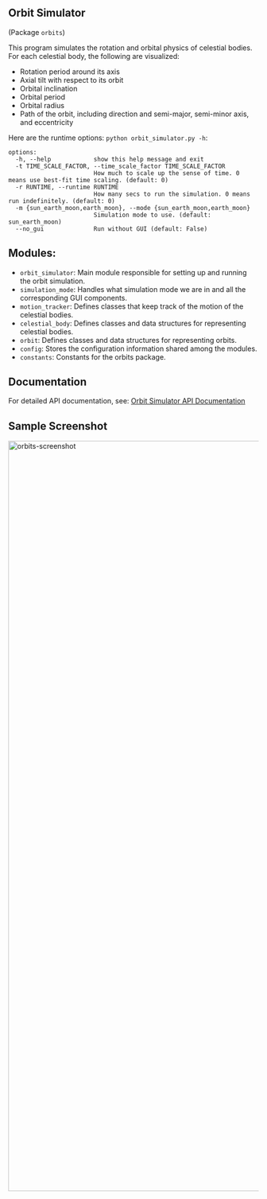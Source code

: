 ## Orbit Simulator
(Package `orbits`)

This program simulates the rotation and orbital physics of celestial bodies.  For each celestial
body, the following are visualized:  
- Rotation period around its axis  
- Axial tilt with respect to its orbit  
- Orbital inclination  
- Orbital period  
- Orbital radius  
- Path of the orbit, including direction and semi-major, semi-minor axis, and eccentricity  

Here are the runtime options: `python orbit_simulator.py -h`:
```
options:
  -h, --help            show this help message and exit
  -t TIME_SCALE_FACTOR, --time_scale_factor TIME_SCALE_FACTOR
                        How much to scale up the sense of time. 0 means use best-fit time scaling. (default: 0)
  -r RUNTIME, --runtime RUNTIME
                        How many secs to run the simulation. 0 means run indefinitely. (default: 0)
  -m {sun_earth_moon,earth_moon}, --mode {sun_earth_moon,earth_moon}
                        Simulation mode to use. (default: sun_earth_moon)
  --no_gui              Run without GUI (default: False)
```

## Modules:
- `orbit_simulator`: Main module responsible for setting up and running the orbit simulation.
- `simulation_mode`: Handles what simulation mode we are in and all the corresponding GUI components.
- `motion_tracker`: Defines classes that keep track of the motion of the celestial bodies.
- `celestial_body`: Defines classes and data structures for representing celestial bodies.
- `orbit`: Defines classes and data structures for representing orbits.
- `config`: Stores the configuration information shared among the modules.
- `constants`: Constants for the orbits package.

## Documentation
For detailed API documentation, see:
[Orbit Simulator API Documentation](https://jim-tooker.github.io/orbits/docs/orbits/index.html)

## Sample Screenshot
<img width="1509" alt="orbits-screenshot" src="https://github.com/user-attachments/assets/abca1b0c-a3c6-4a7e-9778-f43632b80673">



